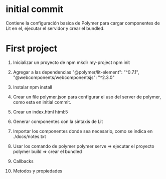# initial commit
Contiene la configuración basica de Polymer para cargar
componentes de Lit en el, ejecutar el servidor y crear el
bundled.

# First project

1. Inicializar un proyecto de npm
mkdir my-project
npm init

2. Agregar a las dependencias
"@polymer/lit-element": "^0.7.1",
"@webcomponents/webcomponentsjs": "^2.3.0"

3. Instalar
npm install

4. Crear un file polymer.json para configurar el uso 
del server de polymer, como esta en initial commit.

5. Crear un index.html
html:5

6. Generar componentes con la sintaxis de Lit

7. Importar los componentes donde sea necesario, como se indica
en ./docs/notes.txt

8. Usar los comando de polymer
polymer serve => ejecutar el proyecto
polymer build => crear el bundled


9. Callbacks

10. Metodos y propiedades